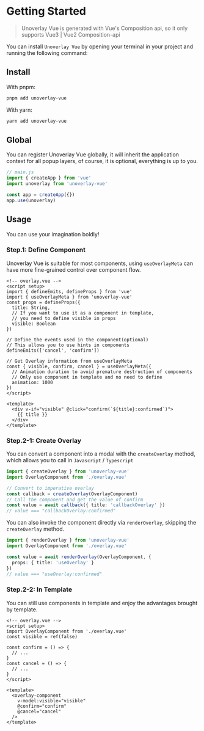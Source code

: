 # Getting Started

> Unoverlay Vue is generated with Vue's Composition api, so it only supports Vue3 | Vue2 Composition-api

You can install `Unoverlay Vue` by opening your terminal in your project and running the following command:

## Install

With pnpm: 
```sh
pnpm add unoverlay-vue
```

With yarn:
```sh
yarn add unoverlay-vue
```

## Global

You can register Unoverlay Vue globally, it will inherit the application context for all popup layers, of course, it is optional, everything is up to you.

```ts
// main.js
import { createApp } from 'vue'
import unoverlay from 'unoverlay-vue'

const app = createApp({})
app.use(unoverlay)
```

## Usage

You can use your imagination boldly!

### Step.1: Define Component

Unoverlay Vue is suitable for most components, using `useOverlayMeta` can have more fine-grained control over component flow.

```vue
<!-- overlay.vue -->
<script setup>
import { defineEmits, defineProps } from 'vue'
import { useOverlayMeta } from 'unoverlay-vue'
const props = defineProps({
  title: String,
  // If you want to use it as a component in template,
  // you need to define visible in props
  visible: Boolean
})

// Define the events used in the component(optional)
// This allows you to use hints in components
defineEmits(['cancel', 'confirm'])

// Get Overlay information from useOverlayMeta
const { visible, confirm, cancel } = useOverlayMeta({
  // Animation duration to avoid premature destruction of components
  // Only use component in template and no need to define
  animation: 1000
})
</script>

<template>
  <div v-if="visible" @click="confirm(`${title}:confirmed`)">
    {{ title }}
  </div>
</template>
```

### Step.2-1: Create Overlay

You can convert a component into a modal with the `createOverlay` method, which allows you to call in `Javascript` / `Typescript`

```ts
import { createOverlay } from 'unoverlay-vue'
import OverlayComponent from './overlay.vue'

// Convert to imperative overlay
const callback = createOverlay(OverlayComponent)
// Call the component and get the value of confirm
const value = await callback({ title: 'callbackOverlay' })
// value === "callbackOverlay:confirmed"
```

You can also invoke the component directly via `renderOverlay`, skipping the `createOverlay` method.

```ts
import { renderOverlay } from 'unoverlay-vue'
import OverlayComponent from './overlay.vue'

const value = await renderOverlay(OverlayComponent, {
  props: { title: 'useOverlay' }
})
// value === "useOverlay:confirmed"
```

### Step.2-2: In Template

You can still use components in template and enjoy the advantages brought by template.

```vue
<!-- overlay.vue -->
<script setup>
import OverlayComponent from './overlay.vue'
const visible = ref(false)

const confirm = () => {
  // ...
}
const cancel = () => {
  // ...
}
</script>

<template>
  <overlay-component
    v-model:visible="visible"
    @confirm="confirm"
    @cancel="cancel"
  />
</template>
```
